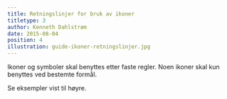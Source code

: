 ```yaml
---
title: Retningslinjer for bruk av ikoner
titletype: 3
author: Kenneth Dahlstrøm
date: 2015-08-04
position: 4
illustration: guide-ikoner-retningslinjer.jpg
---
```


Ikoner og symboler skal benyttes etter faste regler. Noen ikoner skal kun benyttes ved bestemte formål.

Se eksempler vist til høyre.
